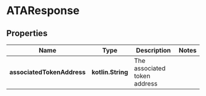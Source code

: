 
# ATAResponse

## Properties
Name | Type | Description | Notes
------------ | ------------- | ------------- | -------------
**associatedTokenAddress** | **kotlin.String** | The associated token address | 



